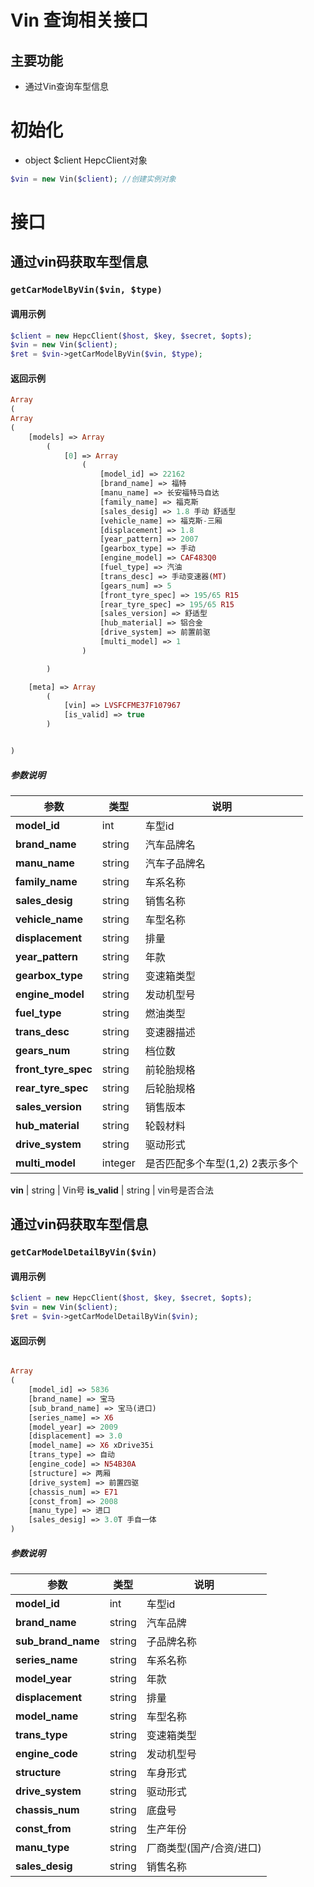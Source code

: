 # Vin 查询相关接口

## 主要功能

- 通过Vin查询车型信息

# 初始化

+ object  $client  HepcClient对象

```php
$vin = new Vin($client); //创建实例对象
```

# 接口

## 通过vin码获取车型信息

### `getCarModelByVin($vin, $type)`

#### 调用示例

```php
$client = new HepcClient($host, $key, $secret, $opts);
$vin = new Vin($client);
$ret = $vin->getCarModelByVin($vin, $type);
```

#### 返回示例
```php
Array
(
Array
(
    [models] => Array
        (
            [0] => Array
                (
                    [model_id] => 22162
                    [brand_name] => 福特
                    [manu_name] => 长安福特马自达
                    [family_name] => 福克斯
                    [sales_desig] => 1.8 手动 舒适型
                    [vehicle_name] => 福克斯-三厢
                    [displacement] => 1.8
                    [year_pattern] => 2007
                    [gearbox_type] => 手动
                    [engine_model] => CAF483Q0
                    [fuel_type] => 汽油
                    [trans_desc] => 手动变速器(MT)
                    [gears_num] => 5
                    [front_tyre_spec] => 195/65 R15
                    [rear_tyre_spec] => 195/65 R15
                    [sales_version] => 舒适型
                    [hub_material] => 铝合金
                    [drive_system] => 前置前驱
                    [multi_model] => 1
                )

        )

    [meta] => Array
        (
            [vin] => LVSFCFME37F107967
            [is_valid] => true
        )


)
```

##### 参数说明

参数 | 类型 | 说明
--- | --- | ---
**model_id** | int | 车型id
**brand_name** | string | 汽车品牌名
**manu_name** | string | 汽车子品牌名
**family_name** | string | 车系名称
**sales_desig** | string | 销售名称
**vehicle_name** | string | 车型名称
**displacement** | string | 排量
**year_pattern** | string | 年款
**gearbox_type** | string | 变速箱类型
**engine_model** | string | 发动机型号
**fuel_type** | string | 燃油类型
**trans_desc** | string | 变速器描述
**gears_num** | string | 档位数
**front_tyre_spec** | string | 前轮胎规格
**rear_tyre_spec** | string | 后轮胎规格
**sales_version** | string | 销售版本
**hub_material** | string | 轮毂材料
**drive_system** | string | 驱动形式
**multi_model** | integer | 是否匹配多个车型(1,2) 2表示多个 

**vin** | string | Vin号
**is_valid** | string | vin号是否合法


## 通过vin码获取车型信息

### `getCarModelDetailByVin($vin)`

#### 调用示例

```php
$client = new HepcClient($host, $key, $secret, $opts);
$vin = new Vin($client);
$ret = $vin->getCarModelDetailByVin($vin);
```

#### 返回示例

```php

Array
(
    [model_id] => 5836
    [brand_name] => 宝马
    [sub_brand_name] => 宝马(进口)
    [series_name] => X6
    [model_year] => 2009
    [displacement] => 3.0
    [model_name] => X6 xDrive35i
    [trans_type] => 自动
    [engine_code] => N54B30A
    [structure] => 两厢
    [drive_system] => 前置四驱
    [chassis_num] => E71
    [const_from] => 2008
    [manu_type] => 进口
    [sales_desig] => 3.0T 手自一体
)
```

##### 参数说明

参数 | 类型 | 说明
--- | --- | ---
**model_id** | int | 车型id
**brand_name** | string | 汽车品牌
**sub_brand_name** | string | 子品牌名称
**series_name** | string | 车系名称
**model_year** | string | 年款
**displacement** | string | 排量
**model_name** | string | 车型名称
**trans_type** | string | 变速箱类型
**engine_code** | string | 发动机型号
**structure** | string | 车身形式
**drive_system** | string | 驱动形式 
**chassis_num** | string | 底盘号
**const_from** | string | 生产年份
**manu_type** | string | 厂商类型(国产/合资/进口)
**sales_desig** | string | 销售名称


